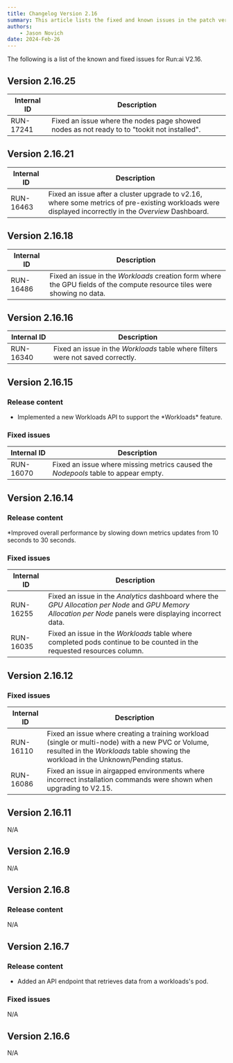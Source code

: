 ```yaml
---
title: Changelog Version 2.16
summary: This article lists the fixed and known issues in the patch versions as well as additional new features that were added in each patch version.
authors:
    - Jason Novich
date: 2024-Feb-26
---
```


The following is a list of the known and fixed issues for Run:ai V2.16.

## Version 2.16.25

| Internal ID | Description |
|--|--|
| RUN-17241 | Fixed an issue where the nodes page showed nodes as not ready to to "tookit not installed". |

## Version 2.16.21

| Internal ID | Description |
|--|--|
| RUN-16463 | Fixed an issue after a cluster upgrade to v2.16, where some metrics of pre-existing workloads were displayed incorrectly in the *Overview* Dashboard. |

## Version 2.16.18

| Internal ID | Description |
|--|--|
| RUN-16486 | Fixed an issue in the *Workloads* creation form where the GPU fields of the compute resource tiles were showing no data. |

## Version 2.16.16

| Internal ID | Description |
|--|--|
| RUN-16340 | Fixed an issue in the *Workloads* table where filters were not saved correctly. |

## Version 2.16.15

### Release content

* <!-- RUN-12664 - [Control-plane] Implement get workload/pods API -->Implemented a new Workloads API to support the *Workloads* feature.

### Fixed issues

| Internal ID | Description |
|--|--|
| RUN-16070 | Fixed an issue where missing metrics caused the *Nodepools* table to appear empty. |

## Version 2.16.14

### Release content

*<!-- RUN-16108 | Reduce the frequency of fetching metrics from 10 sec to 30 sec -->Improved overall performance by slowing down metrics updates from 10 seconds to 30 seconds.

### Fixed issues

| Internal ID | Description |
|--|--|
| RUN-16255 | Fixed an issue in the *Analytics* dashboard where the *GPU Allocation per Node* and *GPU Memory Allocation per Node* panels were displaying incorrect data. |
| RUN-16035 | Fixed an issue in the *Workloads* table where completed pods continue to be counted in the requested resources column. |

## Version 2.16.12

### Fixed issues

| Internal ID | Description |
|--|--|
| RUN-16110 | Fixed an issue where creating a training workload (single or multi-node) with a new PVC or Volume, resulted in the *Workloads* table showing the workload in the Unknown/Pending status. |
| RUN-16086 | Fixed an issue in airgapped environments where incorrect installation commands were shown when upgrading to V2.15. |

## Version 2.16.11

N/A

## Version 2.16.9

N/A

## Version 2.16.8

### Release content

N/A

## Version 2.16.7

### Release content

* <!-- | RUN-12664 | [Control-plane] Implement get workload/pods API | -->Added an API endpoint that retrieves data from a workloads's pod.

### Fixed issues

N/A

## Version 2.16.6

N/A
